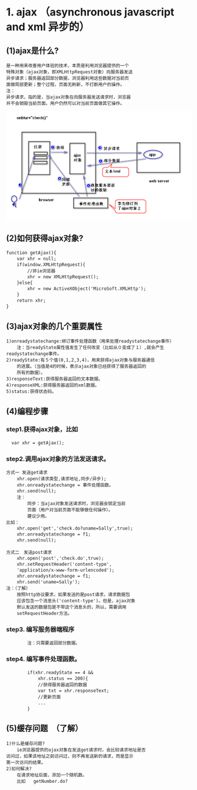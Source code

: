 # 1. ajax （asynchronous javascript and xml 异步的）
## (1)ajax是什么?
	是一种用来改善用户体验的技术，本质是利用浏览器提供的一个
	特殊对象（ajax对象，即XMLHttpRequest对象）向服务器发送
	异步请求；服务器返回部分数据，浏览器利用这些数据对当前页
	面做局部更新；整个过程，页面无刷新，不打断用户的操作。
	注：
	异步请求，指的是，当ajax对象在向服务器发送请求时，浏览器
	并不会销毁当前页面，用户仍然可以对当前页面做其它操作。
![](ajax.png)

## (2)如何获得ajax对象?
	function getAjax(){
		var xhr = null;
		if(window.XMLHttpRequest){
			//非ie浏览器
			xhr = new XMLHttpRequest();	
		}else{
			xhr = new ActiveXObject('MicroSoft.XMLHttp');
		}
		return xhr;
	}

## (3)ajax对象的几个重要属性
	1)onreadystatechange:绑订事件处理函数（用来处理readystatechange事件）
		注：当readyState属性值发生了任何改变（比如从０变成了１）,就会产生readystatechange事件。
	2)readyState:有５个值(0,1,2,3,4)，用来获得ajax对象与服务器通信
		的进展。（当值是4的时候，表示ajax对象已经获得了服务器返回的
		所有的数据）。
	3)responseText:获得服务器返回的文本数据。
	4)responseXML:获得服务器返回的xml数据。
	5)status:获得状态码。

## (4)编程步骤
###	step1.获得ajax对象，比如
	  var xhr = getAjax();

###	step2.调用ajax对象的方法发送请求。
	方式一	发送get请求
		xhr.open(请求类型,请求地址,同步/异步);
		xhr.onreadystatechange = 事件处理函数。
		xhr.send(null);
		注：
			同步：当ajax对象发送请求时，浏览器会锁定当前
			页面（用户对当前页面不能够做任何操作）。
			建议少用。
	比如：
		xhr.open('get','check.do?uname=Sally',true);
		xhr.onreadystatechange = f1;
		xhr.send(null);

	方式二　发送post请求	
		xhr.open('post','check.do',true);
		xhr.setRequestHeader('content-type',
		'application/x-www-form-urlencoded');
		xhr.onreadystatechange = f1;  
		xhr.send('uname=Sally');
	注：（了解）
		按照http协议要求，如果发送的是post请求，请求数据包
		应该包含一个消息头('content-type')。但是，ajax对象
		默认发送的数据包是不带这个消息头的，所以，需要调用
		setRequestHeader方法。
	
###	step3.	编写服务器端程序
			注：只需要返回部分数据。
	
###	step4.  编写事件处理函数。
			if(xhr.readyState == 4 && 
				xhr.status == 200){
				//获得服务器返回的数据
				var txt = xhr.responseText;
				//更新页面
				...
			}
## (5)缓存问题　（了解）	
	1)什么是缓存问题?
		ie浏览器提供的ajax对象在发送get请求时，会比较请求地址是否
	访问过，如果该地址之前访问过，则不再发送新的请求，而是显示
	第一次访问的结果。
	2)如何解决?
		在请求地址后面，添加一个随机数。
		比如   getNumber.do?